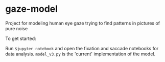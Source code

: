# gaze-model
Project for modeling human eye gaze trying to find patterns in pictures of pure noise

To get started:

Run `$jupyter notebook` and open the fixation and saccade notebooks for data analysis. 
`model_v3.py` is the 'current' implementation of the model. 


